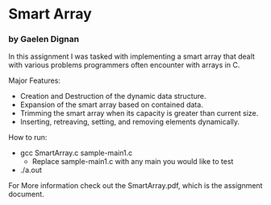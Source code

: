 # Smart Array
### by Gaelen Dignan

In this assignment I was tasked with implementing a smart array that dealt with various problems programmers often encounter with arrays in C. 

Major Features:
- Creation and Destruction of the dynamic data structure.
- Expansion of the smart array based on contained data.
- Trimming the smart array when its capacity is greater than current size.
- Inserting, retreaving, setting, and removing elements dynamically.

How to run:
- gcc SmartArray.c sample-main1.c
    - Replace sample-main1.c with any main you would like to test
- ./a.out

For More information check out the SmartArray.pdf, which is the assignment document.